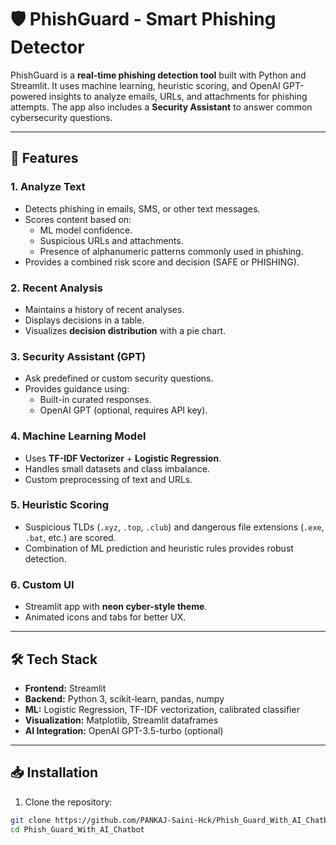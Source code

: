 # 🛡️ PhishGuard - Smart Phishing Detector

PhishGuard is a **real-time phishing detection tool** built with Python and Streamlit. It uses machine learning, heuristic scoring, and OpenAI GPT-powered insights to analyze emails, URLs, and attachments for phishing attempts. The app also includes a **Security Assistant** to answer common cybersecurity questions.

---

## 🚀 Features

### 1. Analyze Text
- Detects phishing in emails, SMS, or other text messages.
- Scores content based on:
  - ML model confidence.
  - Suspicious URLs and attachments.
  - Presence of alphanumeric patterns commonly used in phishing.
- Provides a combined risk score and decision (SAFE or PHISHING).

### 2. Recent Analysis
- Maintains a history of recent analyses.
- Displays decisions in a table.
- Visualizes **decision distribution** with a pie chart.

### 3. Security Assistant (GPT)
- Ask predefined or custom security questions.
- Provides guidance using:
  - Built-in curated responses.
  - OpenAI GPT (optional, requires API key).

### 4. Machine Learning Model
- Uses **TF-IDF Vectorizer** + **Logistic Regression**.
- Handles small datasets and class imbalance.
- Custom preprocessing of text and URLs.

### 5. Heuristic Scoring
- Suspicious TLDs (`.xyz`, `.top`, `.club`) and dangerous file extensions (`.exe`, `.bat`, etc.) are scored.
- Combination of ML prediction and heuristic rules provides robust detection.

### 6. Custom UI
- Streamlit app with **neon cyber-style theme**.
- Animated icons and tabs for better UX.

---

## 🛠️ Tech Stack
- **Frontend:** Streamlit  
- **Backend:** Python 3, scikit-learn, pandas, numpy  
- **ML:** Logistic Regression, TF-IDF vectorization, calibrated classifier  
- **Visualization:** Matplotlib, Streamlit dataframes  
- **AI Integration:** OpenAI GPT-3.5-turbo (optional)

---

## 📥 Installation

1. Clone the repository:

```bash
git clone https://github.com/PANKAJ-Saini-Hck/Phish_Guard_With_AI_Chatbot.git
cd Phish_Guard_With_AI_Chatbot
